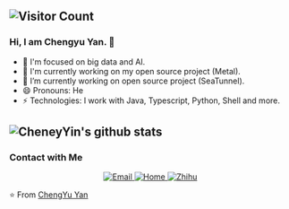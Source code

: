 ![Visitor Count](https://komarev.com/ghpvc/?username=CheneyYin)
---

### Hi, I am Chengyu Yan. 👋
- 🌱 I'm focused on big data and AI.
- 🔨 I'm currently working on my open source project (Metal).
- 👯 I’m currently working on open source project (SeaTunnel).
- 😄 Pronouns: He
- ⚡ Technologies: I work with Java, Typescript, Python, Shell and more.

![CheneyYin's github stats](https://github-readme-stats.vercel.app/api?username=CheneyYin&count_private=true&hide=stars&show_icons=true&bg_color=30,e96443,904e95&title_color=fff&text_color=fff&include_all_commits=true)
---

### Contact with Me
<p align="center">
  <a href="mailto:cheneyyin@hotmail.com">
    <img alt="Email" src="https://img.shields.io/badge/Hotmail-cheneyyin@hotmail.com-yellow?style=flat-square&logo=microsoft-outlook" />
  </a>
  <a href="https://cheneyyin.github.io">
    <img alt="Home" src="https://img.shields.io/badge/Home-Page-green?style=?style=flat-square&logo=Google-chrome" />
  </a>
  <a href="https://www.zhihu.com/people/cheney-yin-77">
    <img alt="Zhihu" src="https://img.shields.io/badge/CheneyYin-blue?style=social&logo=zhihu" />
  </a>
</p>

⭐️ From [ChengYu Yan](https://github.com/CheneyYin)
